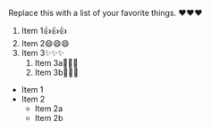 Replace this with a list of your favorite things.
:heart::heart::heart:
1. Item 1:+1::+1::+1:
2. Item 2:smile::smile::smile:
3. Item 3:sparkles::sparkles::sparkles:
   1. Item 3a:tada::tada::tada:
   2. Item 3b:tada::tada::tada:
   
   
* Item 1
* Item 2
  * Item 2a
  * Item 2b
